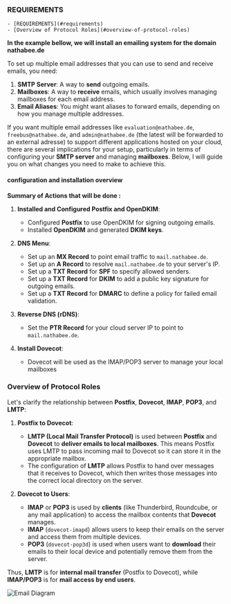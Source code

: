 ### REQUIREMENTS

<!-- TOC -->
    - [REQUIREMENTS](#requirements)
    - [Overview of Protocol Roles](#overview-of-protocol-roles)
<!-- TOC END -->


**In the example bellow, we will install an emailing system for the domain nathabee.de**

To set up multiple email addresses that you can use to send and receive emails, you need:

1. **SMTP Server**: A way to **send** outgoing emails.
2. **Mailboxes**: A way to **receive** emails, which usually involves managing mailboxes for each email address.
3. **Email Aliases**: You might want aliases to forward emails, depending on how you manage multiple addresses.


If you want multiple email addresses like `evaluation@nathabee.de`, `freebus@nathabee.de`, and `admin@nathabee.de` (the latest will be forwarded to an external adresse) to support different applications hosted on your cloud, there are several implications for your setup, particularly in terms of configuring your **SMTP server** and managing **mailboxes**. Below, I will guide you on what changes you need to make to achieve this. 


#### configuration and installation overview

**Summary of Actions that will be done :**

1. **Installed and Configured Postfix and OpenDKIM**:
   - Configured **Postfix** to use OpenDKIM for signing outgoing emails. 
   - Installed **OpenDKIM** and generated **DKIM keys**.

 
2. **DNS Menu**:
   - Set up an **MX Record** to point email traffic to `mail.nathabee.de`.
   - Set up an **A Record** to resolve `mail.nathabee.de` to your server's IP.
   - Set up a **TXT Record** for **SPF** to specify allowed senders.
   - Set up a **TXT Record** for **DKIM** to add a public key signature for outgoing emails.
   - Set up a **TXT Record** for **DMARC** to define a policy for failed email validation.

3. **Reverse DNS (rDNS)**:
   - Set the **PTR Record** for your cloud server IP to point to `mail.nathabee.de`.


4. **Install Dovecot**:
   - Dovecot will be used as the IMAP/POP3 server to manage your local mailboxes

 


### Overview of Protocol Roles

Let's clarify the relationship between **Postfix**, **Dovecot**, **IMAP**, **POP3**, and **LMTP**:

1. **Postfix to Dovecot**: 
   - **LMTP (Local Mail Transfer Protocol)** is used between **Postfix** and **Dovecot** to **deliver emails to local mailboxes**. This means Postfix uses LMTP to pass incoming mail to Dovecot so it can store it in the appropriate mailbox.
   - The configuration of **LMTP** allows Postfix to hand over messages that it receives to Dovecot, which then writes those messages into the correct local directory on the server.

2. **Dovecot to Users**:
   - **IMAP** or **POP3** is used by **clients** (like Thunderbird, Roundcube, or any mail application) to access the mailbox contents that **Dovecot** manages.
   - **IMAP** (`dovecot-imapd`) allows users to keep their emails on the server and access them from multiple devices.
   - **POP3** (`dovecot-pop3d`) is used when users want to **download** their emails to their local device and potentially remove them from the server.

Thus, **LMTP** is for **internal mail transfer** (Postfix to Dovecot), while **IMAP/POP3** is for **mail access by end users**.




![Email Diagram](png/emailArchitecture.png)
 